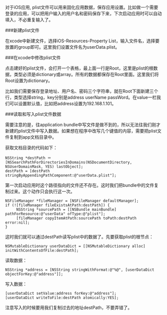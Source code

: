 对于iOS应用, plist文件可以用来固化应用数据，保存应用设置。比如做一个需要登录的应用，可以把用户输入的用户名和密码保存下来，下次启动应用时可以自动填入，不必重复输入了。

###新建plist文件

在xcode中新建文件，选择iOS-Resources-Property List，输入文件名，选择要放置的group即可。这里我们设置文件名为userData.plist。

###在xcode中修改plist文件

点击建好的plist文件，会打开一个表格，最上面一行是Root，这里是plist的根数据，类型必须是dictionary或array。所有的数据都保存在Root里面。这里我们将Root设置为dictionary。

比如我们需要保存登录地址、用户名、密码三个字符串，就在Root下面新建三个行，类型选择string，key分别是address userName passWord。在value一栏我们可以设置默认值，比如把address设置为192.168.1.101。

###读取和写入plist文件数据

需要注意的是，往application bundle中写文件是做不到的，所以无法往我们刚才新建的plist文件中写入数据。如果想在程序中改写几个键值的内容，需要把plist文件复制到app文档目录中。

获取文档目录的代码如下：

```
NSString *destPath ＝ [NSSearchPathForDirectoriesInDomains(NSDocumentDirectory, NSUserDomainMask, YES) lastObject];
destPath = [destPath stringByAppendingPathComponent:@"userData.plist"];
```
        
第一次启动应用时这个路径指向的文件还不存在。这时我们把bundle中的文件复制过来。这个动作只会执行这一次。

```
NSFileManager *fileManager = [NSFileManager defaultManager];        
if (![fileManager fileExistsAtPath:destPath]) {
     NSString *sourcePath = [[NSBundle mainBundle] pathForResource:@"userData" ofType:@"plist"];
     [fileManager copyItemAtPath:sourcePath toPath:destPath error:nil];
}
```

这时我们就可以通过destPath读写plist中的数据了。先要获取plist的根节点：

```    
NSMutableDictionary userDataDict = [[NSMutableDictionary alloc] initWithContentsOfFile:destPath];
```

读取数据：

```    
NSString *address = [NSString stringWithFormat:@"%@", [userDataDict objectForKey:@"address"]];
```

写入数据：

```
[userDataDict setValue:address forKey:@"address"];
[userDataDict writeToFile:destPath atomically:YES];
```

注意写入的时候要用我们复制过去的地址destPath，不要弄错了。